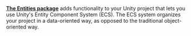 [**The Entities package**](https://docs.unity3d.com/Packages/com.unity.entities@0.51/manual/index.html) adds functionality to your Unity project that lets you use Unity's Entity Component System (ECS). The ECS system organizes your project in a data-oriented way, as opposed to the traditional object-oriented way.
